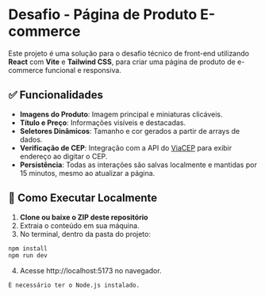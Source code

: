 # Desafio - Página de Produto E-commerce

Este projeto é uma solução para o desafio técnico de front-end utilizando **React** com **Vite** e **Tailwind CSS**, para criar uma página de produto de e-commerce funcional e responsiva.

## ✅ Funcionalidades

- **Imagens do Produto**: Imagem principal e miniaturas clicáveis.
- **Título e Preço**: Informações visíveis e destacadas.
- **Seletores Dinâmicos**: Tamanho e cor gerados a partir de arrays de dados.
- **Verificação de CEP**: Integração com a API do [ViaCEP](https://viacep.com.br/) para exibir endereço ao digitar o CEP.
- **Persistência**: Todas as interações são salvas localmente e mantidas por 15 minutos, mesmo ao atualizar a página.

## 🧪 Como Executar Localmente

1. **Clone ou baixe o ZIP deste repositório**
2. Extraia o conteúdo em sua máquina.
3. No terminal, dentro da pasta do projeto:

```bash
npm install
npm run dev
```

4. Acesse http://localhost:5173 no navegador.
```bash
É necessário ter o Node.js instalado.
```

